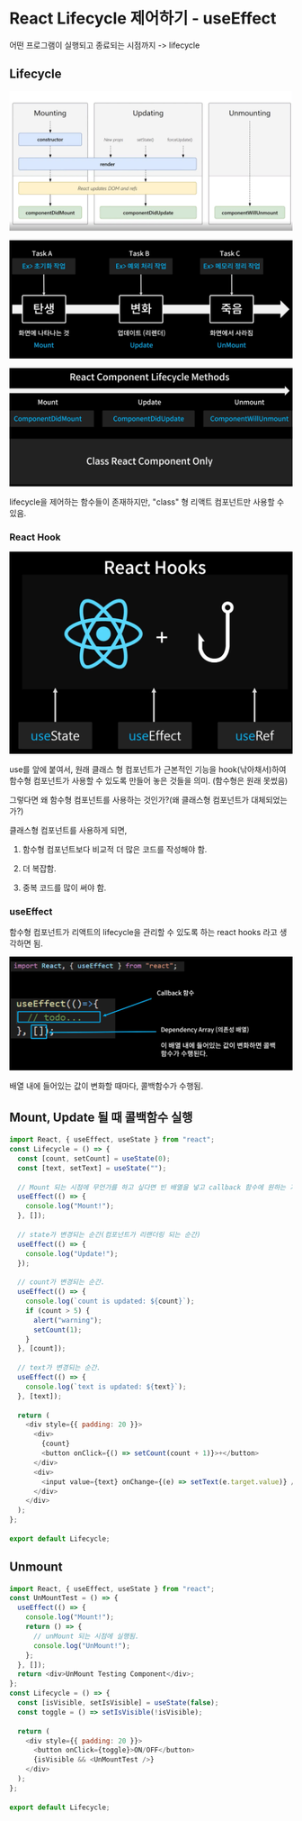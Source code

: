 # React Lifecycle 제어하기 - useEffect

어떤 프로그램이 실행되고 종료되는 시점까지 -> lifecycle

## Lifecycle

![](assets/2023-01-11-15-09-06-image.png)

![](assets/2023-01-11-15-10-52-image.png)

![](assets/2023-01-11-15-12-07-image.png)

lifecycle을 제어하는 함수들이 존재하지만, "class" 형 리액트 컴포넌트만 사용할 수 있음.

### React Hook

![](assets/2023-01-11-15-13-23-image.png)

use를 앞에 붙여서, 원래 클래스 형 컴포넌트가 근본적인 기능을 hook(낚아채서)하여 함수형 컴포넌트가 사용할 수 있도록 만들어 놓은 것들을 의미. (함수형은 원래 못썼음) 

그렇다면 왜 함수형 컴포넌트를 사용하는 것인가?(왜 클래스형 컴포넌트가 대체되었는가?)

클래스형 컴포넌트를 사용하게 되면,

1. 함수형 컴포넌트보다 비교적 더 많은 코드를 작성해야 함.

2. 더 복잡함.

3. 중복 코드를 많이 써야 함.

### useEffect

함수형 컴포넌트가 리액트의 lifecycle을 관리할 수 있도록 하는 react hooks 라고 생각하면 됨.

![](assets/2023-01-11-15-19-37-image.png)

배열 내에 들어있는 값이 변화할 때마다, 콜백함수가 수행됨.

## Mount, Update 될 때 콜백함수 실행

```javascript
import React, { useEffect, useState } from "react";
const Lifecycle = () => {
  const [count, setCount] = useState(0);
  const [text, setText] = useState("");

  // Mount 되는 시점에 무언가를 하고 싶다면 빈 배열을 넣고 callback 함수에 원하는 기능을 작성하면됨.
  useEffect(() => {
    console.log("Mount!");
  }, []);

  // state가 변경되는 순간(컴포넌트가 리랜더링 되는 순간)
  useEffect(() => {
    console.log("Update!");
  });

  // count가 변경되는 순간.
  useEffect(() => {
    console.log(`count is updated: ${count}`);
    if (count > 5) {
      alert("warning");
      setCount(1);
    }
  }, [count]);

  // text가 변경되는 순간.
  useEffect(() => {
    console.log(`text is updated: ${text}`);
  }, [text]);

  return (
    <div style={{ padding: 20 }}>
      <div>
        {count}
        <button onClick={() => setCount(count + 1)}>+</button>
      </div>
      <div>
        <input value={text} onChange={(e) => setText(e.target.value)} />
      </div>
    </div>
  );
};

export default Lifecycle;
```

## Unmount

```javascript
import React, { useEffect, useState } from "react";
const UnMountTest = () => {
  useEffect(() => {
    console.log("Mount!");
    return () => {
      // unMount 되는 시점에 실행됨.
      console.log("UnMount!");
    };
  }, []);
  return <div>UnMount Testing Component</div>;
};
const Lifecycle = () => {
  const [isVisible, setIsVisible] = useState(false);
  const toggle = () => setIsVisible(!isVisible);

  return (
    <div style={{ padding: 20 }}>
      <button onClick={toggle}>ON/OFF</button>
      {isVisible && <UnMountTest />}
    </div>
  );
};

export default Lifecycle;
```
